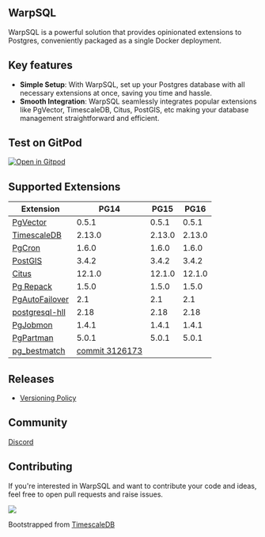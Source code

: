 ## WarpSQL
WarpSQL is a powerful solution that provides opinionated extensions to Postgres, conveniently packaged as a single Docker deployment.


## Key features
- **Simple Setup**: With WarpSQL, set up your Postgres database with all necessary extensions at once, saving you time and hassle.
- **Smooth Integration**: WarpSQL seamlessly integrates popular extensions like PgVector, TimescaleDB, Citus, PostGIS, etc making your database management straightforward and efficient.

## Test on GitPod
[![Open in Gitpod](https://gitpod.io/button/open-in-gitpod.svg)](https://gitpod.io/#https://github.com/ChakshuGautam/postgres-tsdb-vector-docker)

## Supported Extensions

| Extension                                                        | PG14   | PG15   | PG16   |
|------------------------------------------------------------------|--------|--------|--------|
| [PgVector](https://github.com/pgvector/pgvector)                 | 0.5.1  | 0.5.1  | 0.5.1  |
| [TimescaleDB](https://github.com/timescale/timescaledb)          | 2.13.0 | 2.13.0 | 2.13.0 |
| [PgCron](https://github.com/citusdata/pg_cron)                   | 1.6.0  | 1.6.0  | 1.6.0  |
| [PostGIS](https://postgis.net)                                   | 3.4.2  | 3.4.2  | 3.4.2  |
| [Citus](https://www.citusdata.com/)                              | 12.1.0 | 12.1.0 | 12.1.0 |
| [Pg Repack](https://github.com/reorg/pg_repack)                  | 1.5.0  | 1.5.0  | 1.5.0  |
| [PgAutoFailover](https://github.com/hapostgres/pg_auto_failover) | 2.1    | 2.1    | 2.1    |
| [postgresql-hll](https://github.com/citusdata/postgresql-hll)    | 2.18   | 2.18   | 2.18   |
| [PgJobmon](https://github.com/omniti-labs/pg_jobmon)             | 1.4.1  | 1.4.1  | 1.4.1  |
| [PgPartman](https://github.com/pgpartman/pg_partman)             | 5.0.1  | 5.0.1  | 5.0.1  |
| [pg_bestmatch](https://github.com/tensorchord/pg_bestmatch.rs)|   [commit 3126173](https://github.com/tensorchord/pg_bestmatch.rs/commit/312617392c8a32121907496f05c23fce1e3d056c)    |

## Releases
- [Versioning Policy](./docs/version-policy.md)


## Community
[Discord](https://bit.ly/C4GTCommunityChannel)

## Contributing
If you're interested in WarpSQL and want to contribute your code and ideas, feel free to open pull requests and raise issues.

<a href="https://github.com/Samagra-Development/WarpSQL/graphs/contributors">
  <img src="https://contrib.rocks/image?repo=Samagra-Development/WarpSQL" />
</a>


Bootstrapped from [TimescaleDB](https://github.com/timescale/timescaledb-docker)
